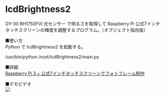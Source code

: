 # lcdBrightness2
GY-30 BH1750FVI 光センサー で明るさを取得して Raspberry Pi 公式7インチタッチスクリーンの輝度を調整するプログラム。（オブジェクト指向版）  

■使い方  
Python で lcdBrightness2 を起動する。  

/usr/bin/python /root/lcdBrightness2/main.py  

■詳細  
[Raspberry Pi 3 + 公式7インチタッチスクリーンでフォトフレーム制作](https://snow-under.com/raspberry-pi-3-%e5%85%ac%e5%bc%8f7%e3%82%a4%e3%83%b3%e3%83%81%e3%82%bf%e3%83%83%e3%83%81%e3%82%b9%e3%82%af%e3%83%aa%e3%83%bc%e3%83%b3%e3%81%a7%e3%83%95%e3%82%a9%e3%83%88%e3%83%95%e3%83%ac%e3%83%bc/)

■デモビデオ  
[![](https://img.youtube.com/vi/R6XGl3KGRYA/0.jpg)](https://www.youtube.com/watch?v=R6XGl3KGRYA)
